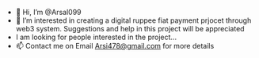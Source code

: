 - 👋 Hi, I’m @Arsal099
- 👀 I’m interested in creating a digital ruppee fiat payment prjocet through web3 system. Suggestions and help in this project will be appreciated
- I am looking for people interested in the project...
- 📫 Contact me on Email Arsi478@gmail.com for more details
